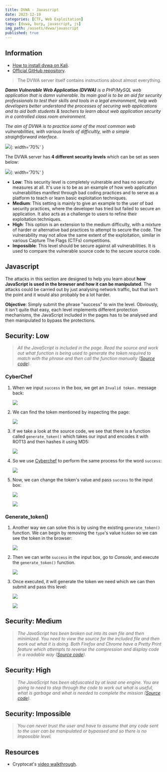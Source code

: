 ```yaml
---
title: DVWA - Javascript
date: 2023-12-19
categories: [CTF, Web Exploitation]
tags: [dvwa, burp, javascript, js]
img_path: /assets/dvwa/javascript
published: true
---
```


## Information

- [How to install dvwa on Kali](https://www.kali.org/tools/dvwa/).
- [Official GitHub repository](https://github.com/digininja/DVWA).

> The DVWA server itself contains instructions about almost everything.

_**Damn Vulnerable Web Application (DVWA)** is a PHP/MySQL web application that is damn vulnerable. Its main goal is to be an aid for security professionals to test their skills and tools in a legal environment, help web developers better understand the processes of securing web applications and to aid both students & teachers to learn about web application security in a controlled class room environment._

_The aim of DVWA is to practice some of the most common web vulnerabilities, with various levels of difficultly, with a simple straightforward interface._

![](dvwa_home.png){: width='70%' }

The DVWA server has **4 different security levels** which can be set as seen below:

![](security_levels.png){: width='70%' }

- **Low**: This security level is completely vulnerable and has no security measures at all. It's use is to be as an example of how web application vulnerabilities manifest through bad coding practices and to serve as a platform to teach or learn basic exploitation techniques.
- **Medium**: This setting is mainly to give an example to the user of bad security practices, where the developer has tried but failed to secure an application. It also acts as a challenge to users to refine their exploitation techniques.
- **High**: This option is an extension to the medium difficulty, with a mixture of harder or alternative bad practices to attempt to secure the code. The vulnerability may not allow the same extent of the exploitation, similar in various Capture The Flags (CTFs) competitions.
- **Impossible**: This level should be secure against all vulnerabilities. It is used to compare the vulnerable source code to the secure source code.

## Javascript

The attacks in this section are designed to help you learn about **how JavaScript is used in the browser and how it can be manipulated**. The attacks could be carried out by just analysing network traffic, but that isn't the point and it would also probably be a lot harder.

**Objective**: Simply submit the phrase "success" to win the level. Obviously, it isn't quite that easy, each level implements different protection mechanisms, the JavaScript included in the pages has to be analysed and then manipulated to bypass the protections.

## Security: Low
> _All the JavaScript is included in the page. Read the source and work out what function is being used to generate the token required to match with the phrase and then call the function manually ([Source code](https://github.com/CSpanias/cspanias.github.io/blob/main/assets/dvwa/javascript/javascript_low_source.php))._

### CyberChef

1. When we input `success` in the box, we get an `Invalid token.` message back:

    ![](low_success_fail.png)

2. We can find the token mentioned by inspecting the page:

    ![](low_token.png)

3. If we take a look at the source code, we see that there is a function called `generate_token()` which takes our input and encodes it with ROT13 and then hashes it using MD5:

    ![](low_source.png)

4. So we use [Cyberchef](https://gchq.github.io/CyberChef/) to perform the same process for the word `success`:

    ![](low_enc.png)

5. Now, we can change the token's value and pass `success` to the input box:

    ![](low_submission.png)

    ![](low_pass.png)

### Generate_token()

1. Another way we can solve this is by using the existing `generate_token()` function. We can begin by removing the `type`'s value `hidden` so we can see the token in the browser:

    ![](low_hidden.png)

2. Then we can write `success` in the input box, go to *Console*, and execute the `generate_token()` function. 

    ![](low_generate_token.png)

3. Once executed, it will generate the token we need which we can then submit and pass this level:

    ![](low_token_generated.png)

    ![](low_pass_2.png)

## Security: Medium
> _The JavaScript has been broken out into its own file and then minimized. You need to view the source for the included file and then work out what it is doing. Both Firefox and Chrome have a Pretty Print feature which attempts to reverse the compression and display code in a readable way ([Source code](https://github.com/CSpanias/cspanias.github.io/blob/main/assets/dvwa/javascript/javascript_medium_source.php))._



## Security: High
> _The JavaScript has been obfuscated by at least one engine. You are going to need to step through the code to work out what is useful, what is garbage and what is needed to complete the mission ([Source code](https://github.com/CSpanias/cspanias.github.io/blob/main/assets/dvwa/javascript/javascript_high_source.php))._



## Security: Impossible
> _You can never trust the user and have to assume that any code sent to the user can be manipulated or bypassed and so there is no impossible level._

## Resources

- Cryptocat's [video walkthrough](https://www.youtube.com/watch?v=3IfHy97pog0).